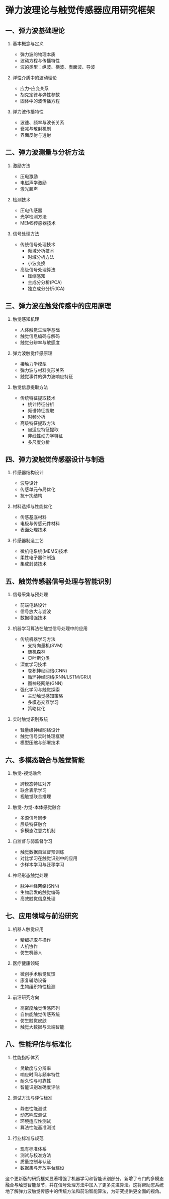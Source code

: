 # 弹力波理论与触觉传感器应用研究框架

## 一、弹力波基础理论
1. 基本概念与定义
   - 弹力波的物理本质
   - 波动方程与传播特性
   - 波的类型：纵波、横波、表面波、导波

2. 弹性介质中的波动理论
   - 应力-应变关系
   - 胡克定律与弹性参数
   - 固体中的波传播方程

3. 弹力波传播特性
   - 波速、频率与波长关系
   - 衰减与散射机制
   - 界面反射与透射

## 二、弹力波测量与分析方法
1. 激励方法
   - 压电激励
   - 电磁声学激励
   - 激光超声

2. 检测技术
   - 压电传感器
   - 光学检测方法
   - MEMS传感器技术

3. 信号处理方法
   - 传统信号处理技术
     - 频域分析技术
     - 时域分析方法
     - 小波变换
   - 高级信号处理算法
     - 压缩感知
     - 主成分分析(PCA)
     - 独立成分分析(ICA)

## 三、弹力波在触觉传感中的应用原理
1. 触觉感知机理
   - 人体触觉生理学基础
   - 触觉信息编码与解码
   - 触觉分辨率与敏感度

2. 弹力波触觉传感原理
   - 接触力学模型
   - 弹力波与材料变形关系
   - 触觉事件的弹力波响应特征

3. 触觉信息提取方法
   - 传统特征提取技术
     - 统计特征分析
     - 频谱特征提取
     - 时频分析
   - 高级特征提取方法
     - 自适应特征提取
     - 非线性动力学特征
     - 多尺度分析

## 四、弹力波触觉传感器设计与制造
1. 传感器结构设计
   - 波导设计
   - 传感单元布局优化
   - 抗干扰结构

2. 材料选择与性能优化
   - 传感基底材料
   - 电极与传感元件材料
   - 表面处理技术

3. 传感器制造工艺
   - 微机电系统(MEMS)技术
   - 柔性电子器件制造
   - 集成封装技术

## 五、触觉传感器信号处理与智能识别
1. 信号采集与预处理
   - 前端电路设计
   - 信号放大与滤波
   - 数据增强技术

2. 机器学习算法在触觉信号处理中的应用
   - 传统机器学习方法
     - 支持向量机(SVM)
     - 随机森林
     - 贝叶斯分类
   - 深度学习技术
     - 卷积神经网络(CNN)
     - 循环神经网络(RNN/LSTM/GRU)
     - 图神经网络(GNN)
   - 强化学习与触觉探索
     - 主动触觉感知策略
     - 多模态交互学习
     - 策略优化

3. 实时触觉识别系统
   - 轻量级神经网络设计
   - 触觉信号实时处理框架
   - 模型压缩与部署技术

## 六、多模态融合与触觉智能
1. 触觉-视觉融合
   - 跨模态特征对齐
   - 联合表示学习
   - 视触觉联合推理

2. 触觉-力觉-本体感觉融合
   - 多源信号同步
   - 层级特征融合
   - 多模态注意力机制

3. 自监督与弱监督学习
   - 触觉数据自监督预训练
   - 对比学习在触觉识别中的应用
   - 少样本学习与迁移学习

4. 神经形态触觉处理
   - 脉冲神经网络(SNN)
   - 生物启发的触觉编码
   - 高效触觉信息处理

## 七、应用领域与前沿研究
1. 机器人触觉应用
   - 精细抓取与操作
   - 人机协作
   - 仿生机器人

2. 医疗健康领域
   - 微创手术触觉反馈
   - 康复辅助设备
   - 生物组织特性检测

3. 前沿研究方向
   - 高密度触觉传感阵列
   - 自供能触觉传感系统
   - 仿生触觉皮肤
   - 触觉大数据与云端智能

## 八、性能评估与标准化
1. 性能指标体系
   - 灵敏度与分辨率
   - 响应时间与频率特性
   - 耐久性与可靠性
   - 智能识别准确度评估

2. 测试方法与评估标准
   - 静态性能测试
   - 动态响应测试
   - 环境适应性测试
   - 算法性能基准测试

3. 行业标准与规范
   - 现有标准体系
   - 测试与校准方法
   - 质量控制与认证
   - 数据集与开放平台建设

这个更新版的研究框架显著增强了机器学习和智能识别部分，新增了专门的多模态融合与触觉智能章节，并在信号处理方法中加入了更多先进算法。这将帮助您系统地了解弹力波触觉传感中的传统方法和前沿智能算法，为研究提供更全面的视角。